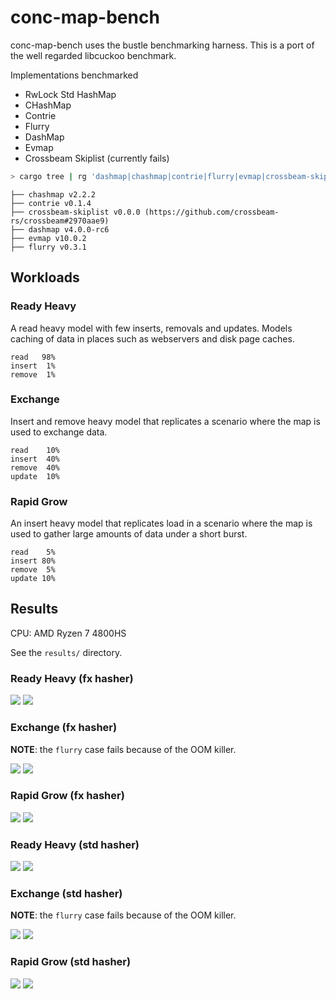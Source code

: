 # conc-map-bench

conc-map-bench uses the bustle benchmarking harness. This is a port of the well regarded libcuckoo benchmark.

Implementations benchmarked
- RwLock Std HashMap
- CHashMap
- Contrie
- Flurry
- DashMap
- Evmap
- Crossbeam Skiplist (currently fails)

```sh
> cargo tree | rg 'dashmap|chashmap|contrie|flurry|evmap|crossbeam-skiplist'
```
```
├── chashmap v2.2.2
├── contrie v0.1.4
├── crossbeam-skiplist v0.0.0 (https://github.com/crossbeam-rs/crossbeam#2970aae9)
├── dashmap v4.0.0-rc6
├── evmap v10.0.2
├── flurry v0.3.1
```

## Workloads

### Ready Heavy

A read heavy model with few inserts, removals and updates. Models caching of data in places such as webservers and disk page caches.
```
read   98%
insert  1%
remove  1%
```

### Exchange

Insert and remove heavy model that replicates a scenario where the map is used to exchange data.
```
read    10%
insert  40%
remove  40%
update  10%
```

### Rapid Grow

An insert heavy model that replicates load in a scenario where the map is used to gather large amounts of data under a short burst.
```
read    5%
insert 80%
remove  5%
update 10%
```

## Results

CPU: AMD Ryzen 7 4800HS

See the `results/` directory.

### Ready Heavy (fx hasher)
![](results/ReadHeavy.fx.throughput.svg) ![](results/ReadHeavy.fx.latency.svg)

### Exchange (fx hasher)
**NOTE**: the `flurry` case fails because of the OOM killer.

![](results/Exchange.fx.throughput.svg) ![](results/Exchange.fx.latency.svg)

### Rapid Grow (fx hasher)
![](results/RapidGrow.fx.throughput.svg) ![](results/RapidGrow.fx.latency.svg)

### Ready Heavy (std hasher)
![](results/ReadHeavy.std.throughput.svg) ![](results/ReadHeavy.std.latency.svg)

### Exchange (std hasher)
**NOTE**: the `flurry` case fails because of the OOM killer.

![](results/Exchange.std.throughput.svg) ![](results/Exchange.std.latency.svg)

### Rapid Grow (std hasher)
![](results/RapidGrow.std.throughput.svg) ![](results/RapidGrow.std.latency.svg)
